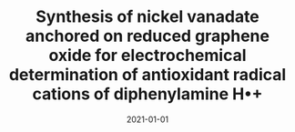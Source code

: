 ---
title: "Synthesis of nickel vanadate anchored on reduced graphene oxide for electrochemical determination of antioxidant radical cations of diphenylamine H•+"
collection: publications
permalink: /publication/2021-Synthesis-of-nickel-vanadate-anchored-on-reduced-graphene-oxide
date: 2021-01-01
venue: 'ACS Applied Electronic Materials'
link: 'https://doi.org/10.1021/acsaelm.1c00183'
citation: '@article{hwa2021synthesis,
  title={Synthesis of nickel vanadate anchored on reduced graphene oxide for electrochemical determination of antioxidant radical cations of diphenylamine H•+},
  author={Hwa, Kuo Yuan and Santhan, Aravindan and Ganguly, Anindita and Kanna Sharma, Tata Sanjay},
  journal={ACS Applied Electronic Materials},
  volume={3},
  number={5},
  pages={2247--2260},
  year={2021},
  publisher={American Chemical Society}
}'
---